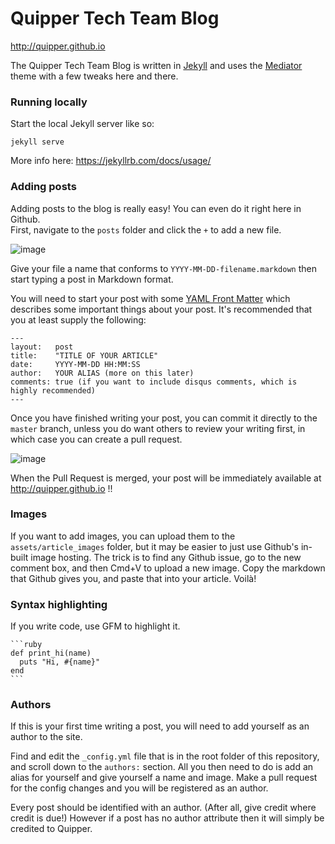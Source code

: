 Quipper Tech Team Blog
======================

http://quipper.github.io

The Quipper Tech Team Blog is written in [Jekyll](http://jekyllrb.com/) and uses the [Mediator](http://jekyllthemes.org/themes/mediator/) theme with a few tweaks here and there.

### Running locally

Start the local Jekyll server like so:

```
jekyll serve
```

More info here: https://jekyllrb.com/docs/usage/

### Adding posts

Adding posts to the blog is really easy! You can even do it right here in Github.  
First, navigate to the `posts` folder and click the `+` to add a new file.

![image](https://cloud.githubusercontent.com/assets/1628558/7653142/898d0902-fb0b-11e4-81a5-d6992f874ed3.png)

Give your file a name that conforms to `YYYY-MM-DD-filename.markdown` then start typing a post in Markdown format.

You will need to start your post with some [YAML Front Matter](http://jekyllrb.com/docs/frontmatter/) which describes some important things about your post. It's recommended that you at least supply the following:

```
---
layout:   post
title:    "TITLE OF YOUR ARTICLE"
date:     YYYY-MM-DD HH:MM:SS
author:   YOUR ALIAS (more on this later)
comments: true (if you want to include disqus comments, which is highly recommended)
---
```

Once you have finished writing your post, you can commit it directly to the `master` branch, unless you do want others to review your writing first, in which case you can create a pull request.

![image](https://cloud.githubusercontent.com/assets/1628558/7653286/7463b458-fb0c-11e4-8d9a-a109d9061719.png)

When the Pull Request is merged, your post will be immediately available at http://quipper.github.io !!

### Images

If you want to add images, you can upload them to the `assets/article_images` folder, but it may be easier to just use Github's in-built image hosting. The trick is to find any Github issue, go to the new comment box, and then Cmd+V to upload a new image. Copy the markdown that Github gives you, and paste that into your article. Voilà!

### Syntax highlighting

If you write code, use GFM to highlight it.

    ```ruby
    def print_hi(name)
      puts "Hi, #{name}"
    end
    ```

### Authors

If this is your first time writing a post, you will need to add yourself as an author to the site.

Find and edit the `_config.yml` file that is in the root folder of this repository, and scroll down to the `authors:` section. All you then need to do is add an alias for yourself and give yourself a name and image. Make a pull request for the config changes and you will be registered as an author.

Every post should be identified with an author. (After all, give credit where credit is due!) However if a post has no author attribute then it will simply be credited to Quipper.
